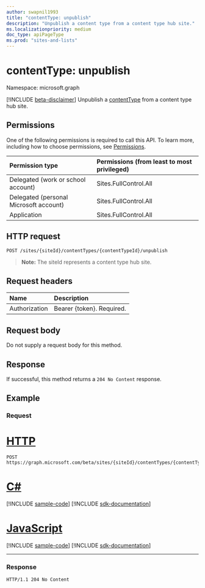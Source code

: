 ```yaml
---
author: swapnil1993
title: "contentType: unpublish"
description: "Unpublish a content type from a content type hub site."
ms.localizationpriority: medium
doc_type: apiPageType
ms.prod: "sites-and-lists"
---
```


# contentType: unpublish
Namespace: microsoft.graph

[!INCLUDE [beta-disclaimer](../../includes/beta-disclaimer.md)]
Unpublish a [contentType][] from a content type hub site.

## Permissions

One of the following permissions is required to call this API. To learn more, including how to choose permissions, see [Permissions](/graph/permissions-reference).

|Permission type      | Permissions (from least to most privileged)              |
|:--------------------|:---------------------------------------------------------|
|Delegated (work or school account) | Sites.FullControl.All    |
|Delegated (personal Microsoft account) | Sites.FullControl.All    |
|Application | Sites.FullControl.All |

## HTTP request

<!-- { "blockType": "ignored" } -->

```http
POST /sites/{siteId}/contentTypes/{contentTypeId}/unpublish
```

>**Note:** The siteId represents a content type hub site.

## Request headers
|Name|Description|
|:---|:---|
|Authorization|Bearer {token}. Required.|

## Request body
Do not supply a request body for this method.

## Response

If successful, this method returns a `204 No Content` response.

## Example

### Request

# [HTTP](#tab/http)
<!-- {
  "blockType": "request",
  "name": "contenttype_unpublish"
}
-->
```http
POST https://graph.microsoft.com/beta/sites/{siteId}/contentTypes/{contentTypeId}/unpublish
```

# [C#](#tab/csharp)
[!INCLUDE [sample-code](../includes/snippets/csharp/contenttype-unpublish-csharp-snippets.md)]
[!INCLUDE [sdk-documentation](../includes/snippets/snippets-sdk-documentation-link.md)]

# [JavaScript](#tab/javascript)
[!INCLUDE [sample-code](../includes/snippets/javascript/contenttype-unpublish-javascript-snippets.md)]
[!INCLUDE [sdk-documentation](../includes/snippets/snippets-sdk-documentation-link.md)]

---

### Response

<!-- { "blockType": "response" } -->

```http
HTTP/1.1 204 No Content
```

[contentType]: ../resources/contentType.md
